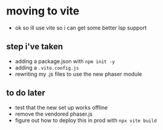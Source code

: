 # moving to vite

- ok so ill use vite so i can get some better lsp support

## step i've taken

- adding a package.json with `npm init -y`
- adding a `.vite.config.js`
- rewriting my .js files to use the new phaser module

## to do later

- test that the new set up works offline
- remove the vendored phaser.js
- figure out how to deploy this in prod with `npx vite build`

